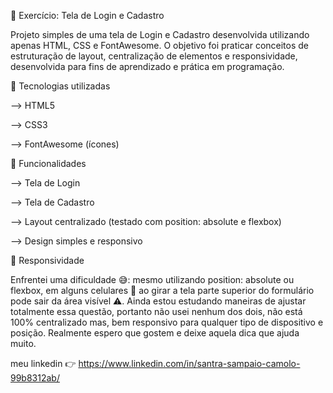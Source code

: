 📌  Exercício: Tela de Login e Cadastro

Projeto simples de uma tela de Login e Cadastro desenvolvida utilizando apenas HTML, CSS e FontAwesome.
O objetivo foi praticar conceitos de estruturação de layout, centralização de elementos e responsividade, desenvolvida para fins de aprendizado e prática em programação.

🎨 Tecnologias utilizadas

--> HTML5

--> CSS3

--> FontAwesome (ícones)

🚀 Funcionalidades

--> Tela de Login

--> Tela de Cadastro

--> Layout centralizado (testado com position: absolute e flexbox)

--> Design simples e responsivo

📱 Responsividade

Enfrentei uma dificuldade 😅: mesmo utilizando position: absolute ou flexbox, em alguns celulares 📱 ao girar a tela parte superior do formulário pode sair da área visível ⚠️.
Ainda estou estudando maneiras de ajustar totalmente essa questão, portanto não usei nenhum dos dois, não está 100% centralizado mas, bem responsivo para qualquer tipo de dispositivo e posição.
Realmente espero que gostem e deixe aquela dica que ajuda muito.

meu linkedin 👉 https://www.linkedin.com/in/santra-sampaio-camolo-99b8312ab/
